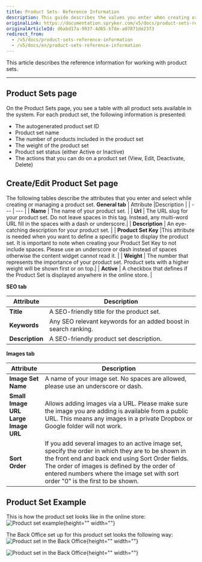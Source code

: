 ```yaml
---
title: Product Sets- Reference Information
description: This guide describes the values you enter when creating or updating product sets in the Back Office.
originalLink: https://documentation.spryker.com/v5/docs/product-sets-reference-information
originalArticleId: d6abd17a-9937-4d65-b7de-a07871de23f3
redirect_from:
  - /v5/docs/product-sets-reference-information
  - /v5/docs/en/product-sets-reference-information
---
```


This article describes the reference information for working with product sets.
***
## Product Sets page
On the Product Sets page, you see a table with all product sets available in the system. 
For each product set, the following information is presented:

* The autogenerated product set ID
* Product set name
* The number of products included in the product set
* The weight of the product set
* Product set status (either Active or Inactive)
* The actions that you can do on a product set (View, Edit, Deactivate, Delete)

## Create/Edit Product Set page
The following tables describe the attributes that you enter and select while creating or managing a product set.
**General tab**
| Attribute |Description  |
| --- | --- |
| **Name** | The name of your product set. |
| **Url** | The URL slug for your product set. Do not leave spaces in this tag. Instead, any multi-word URL fill in the spaces with a dash or underscore.|
| **Description** | An eye-catching description for your product set. |
| **Product Set Key** |This attribute is needed when you want to define a specific page to display the product set. It is important to note when creating your Product Set Key to not include spaces. Please use an underscore or dash instead of spaces otherwise the content widget cannot read it. |
| **Weight** | The number that represents the importance of your product set. Product sets with a higher weight will be shown first or on top.|
| **Active** | A checkbox that defines if the Product Set is displayed anywhere in the online store. |

**SEO tab**

| Attribute |Description  |
| --- | --- |
| **Title** | A SEO-friendly title for the product set. |
| **Keywords**|Any SEO relevant keywords for an added boost in search ranking. |
| **Description** |A SEO-friendly product set description.  |
**Images tab**

| Attribute | Description |
| --- | --- |
| **Image Set Name** |A name of your image set. No spaces are allowed, please use an underscore or dash. |
| **Small Image URL**</br>**Large Image URL** | Allows adding images via a URL. Please make sure the image you are adding is available from a public URL. This means any images in a private Dropbox or Google folder will not work. |
| **Sort Order**|If you add several images to an active image set, specify the order in which they are to be shown in the front end and back end using Sort Order fields. The order of images is defined by the order of entered numbers where the image set with sort order "0" is the first to be shown. |  

## Product Set Example
This is how the product set looks like in the online store:
![Product set example](https://spryker.s3.eu-central-1.amazonaws.com/docs/User+Guides/Back+Office+User+Guides/Products/Products/Product+Sets/Product+Sets%3A+Reference+Information/product-set-example.png){height="" width=""}

The Back Office set up for this product set looks the following way:
![Product set in the Back Office](https://spryker.s3.eu-central-1.amazonaws.com/docs/User+Guides/Back+Office+User+Guides/Products/Products/Product+Sets/Product+Sets%3A+Reference+Information/product-set-in-back-office.png){height="" width=""}

![Product set in the Back Office](https://spryker.s3.eu-central-1.amazonaws.com/docs/User+Guides/Back+Office+User+Guides/Products/Products/Product+Sets/Product+Sets%3A+Reference+Information/product-set-example-in-back-office.png){height="" width=""}
